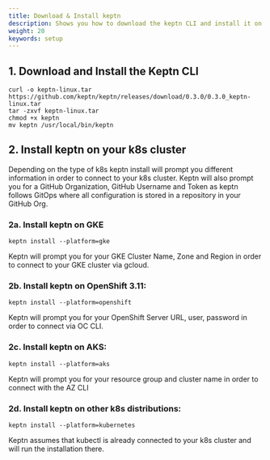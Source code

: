 ```yaml
---
title: Download & Install keptn
description: Shows you how to download the keptn CLI and install it on your k8s platform
weight: 20
keywords: setup
---
```


## 1. Download and Install the Keptn CLI
```console
curl -o keptn-linux.tar https://github.com/keptn/keptn/releases/download/0.3.0/0.3.0_keptn-linux.tar
tar -zxvf keptn-linux.tar
chmod +x keptn
mv keptn /usr/local/bin/keptn
```

## 2. Install keptn on your k8s cluster
Depending on the type of k8s keptn install will prompt you different information in order to connect to your k8s cluster.
Keptn will also prompt you for a GitHub Organization, GitHub Username and Token as keptn follows GitOps where all configuration is stored in a repository in your GitHub Org.

### 2a. Install keptn on GKE
```console
keptn install --platform=gke
```
Keptn will prompt you for your GKE Cluster Name, Zone and Region in order to connect to your GKE cluster via gcloud.

### 2b. Install keptn on OpenShift 3.11:
```console
keptn install --platform=openshift
```
Keptn will prompt you for your OpenShift Server URL, user, password in order to connect via OC CLI.

### 2c. Install keptn on AKS:
```console
keptn install --platform=aks
```
Keptn will prompt you for your resource group and cluster name in order to connect with the AZ CLI

### 2d. Install keptn on other k8s distributions:
```console
keptn install --platform=kubernetes
```
Keptn assumes that kubectl is already connected to your k8s cluster and will run the installation there.